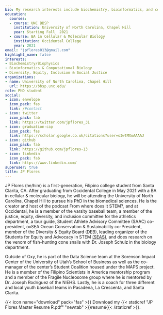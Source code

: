 ```yaml
---
bio: My research interests include biochemistry, bioinformatics, and computational biology.
education:
  courses:
  - course: UNC BBSP
    institution: University of North Carolina, Chapel Hill
    year: Starting Fall  2021
  - course: BA in Cellular & Molecular Biology
    institution: Occidental College
    year: 2021
email: "jpflores013@gmail.com"
highlight_name: false
interests:
- Biochemistry/Biophysics
- Bioinformatics & Computational Biology 
- Diversity, Equity, Inclusion & Social Justice
organizations:
- name: University of North Carolina, Chapel Hill
  url: https://bbsp.unc.edu/
role: PhD student
social:
- icon: envelope
  icon_pack: fas
  link: /#contact
- icon: twitter
  icon_pack: fab
  link: https://twitter.com/jpflores_31
- icon: graduation-cap
  icon_pack: fas
  link: https://scholar.google.co.uk/citations?user=sIwtMXoAAAAJ
- icon: github
  icon_pack: fab
  link: https://github.com/jpflores-13
- icon: linkedin
  icon_pack: fab
  link: https://www.linkedin.com/
superuser: true
title: JP Flores
---
```


JP Flores (he/him) is a first-generation, Filipino college student from Santa Clarita, CA. After graduating from Occidental College in May 2021 with a BA in cellular & molecular biology, he will be attending the University of North Carolina, Chapel Hill to pursue his PhD in the biomedical sciences. He is the creator and host of the podcast From where does it STEM?, and at Occidental, he is a member of the varsity baseball team, a member of the justice, equity, diversity, and inclusion committee for the athletics department, a tour guide, Student Athlete Advisory Committee (SAAC) co-president, oxSEA Ocean Conservation & Sustainability co-President, member of the Diversity & Equity Board (DEB), leading organizer of the Students for Equity and Advocacy in STEM [(SEAS)](http://oxyseas.rbind.io/), and does research on the venom of fish-hunting cone snails with Dr. Joseph Schulz in the biology department. 


Outside of Oxy, he is part of the Data Science team at the Sorenson Impact Center of the University of Utah’s School of Business as well as the co-manager of the center’s Student Coalition housed under the MAPS project. He is a member of the Filipino Scientists in America mentorship program and a member of the Fragile Nucleosome group where he is mentored by Dr. Joseph Rodríguez of the NIEHS. Lastly, he is a coach for three different and local youth baseball teams in Pasadena, La Crescenta, and Santa Clarita. 

{{< icon name="download" pack="fas" >}} Download my {{< staticref "JP Flores Master Resume R.pdf" "newtab" >}}resumé{{< /staticref >}}.
